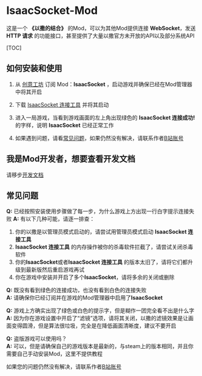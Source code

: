 # IsaacSocket-Mod

这是一个 **《以撒的结合》** 的Mod，可以为其他Mod提供连接 **WebSocket**，发送 **HTTP 请求** 的功能接口，甚至提供了大量以撒官方未开放的API以及部分系统API

[TOC]

## 如何安装和使用

1. 从 [创意工坊](https://steamcommunity.com/sharedfiles/filedetails/?id=3033763718) 订阅 Mod：**IsaacSocket**  ，启动游戏并确保已经在Mod管理器中将其开启
2. 下载 [IsaacSocket 连接工具](https://github.com/LanbingIce/IsaacSocket-Utility/releases/latest) 并将其启动  
3. 进入一局游戏，当看到游戏画面的左上角出现绿色的 **IsaacSocket 连接成功!** 的字样，说明 **IsaacSocket** 已经正常工作

4. 如果遇到问题，请看[常见问题](#常见问题)，如果仍然没有解决，请联系作者[B站账号](https://space.bilibili.com/15109387)

## 我是Mod开发者，想要查看开发文档

请移步[开发文档](docs/IsaacSocket.md)

## 常见问题

**Q:** 已经按照安装使用步骤做了每一步，为什么游戏上方出现一行白字提示连接失败
**A:** 有以下几种可能，请逐一排查：

1. 你的以撒是以管理员模式启动的，请尝试用管理员模式启动 **IsaacSocket 连接工具**
2. **IsaacSocket 连接工具** 的内存操作被你的杀毒软件拦截了，请尝试关闭杀毒软件
3. 你的**IsaacSocket**或者**IsaacSocket 连接工具** 的版本太旧了，请将它们都升级到最新版然后重启游戏再试
4. 你在游戏中安装并开启了多个**IsaacSocket**，请将多余的关闭或删除  

**Q:** 既没有看到绿色的连接成功，也没有看到白色的连接失败  
**A:** 请确保你已经订阅并在游戏的Mod管理器中启用了**IsaacSocket**  

**Q:** 游戏上方确实出现了绿色或白色的提示字，但是糊作一团完全看不出是什么字  
**A:** 因为你在游戏设置中开启了“滤镜”选项，请将其关闭，以撒的滤镜效果是让画面变得圆滑，但是算法很垃圾，完全是在降低画面清晰度，建议不要开启  

**Q:** 盗版游戏可以使用吗？  
**A:** 可以，但是请确保自己的游戏版本是最新的，与steam上的版本相同，并且你需要自己手动安装Mod，这里不提供教程  

如果您的问题仍然没有解决，请联系作者[B站账号](https://space.bilibili.com/15109387)
